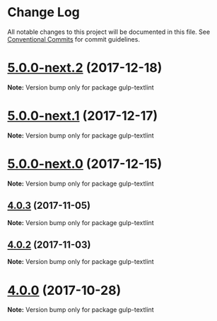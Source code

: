 # Change Log

All notable changes to this project will be documented in this file.
See [Conventional Commits](https://conventionalcommits.org) for commit guidelines.

<a name="5.0.0-next.2"></a>
# [5.0.0-next.2](https://github.com/textlint/textlint/compare/gulp-textlint@5.0.0-next.1...gulp-textlint@5.0.0-next.2) (2017-12-18)




**Note:** Version bump only for package gulp-textlint

<a name="5.0.0-next.1"></a>
# [5.0.0-next.1](https://github.com/textlint/textlint/compare/gulp-textlint@5.0.0-next.0...gulp-textlint@5.0.0-next.1) (2017-12-17)




**Note:** Version bump only for package gulp-textlint

<a name="5.0.0-next.0"></a>
# [5.0.0-next.0](https://github.com/textlint/textlint/compare/gulp-textlint@4.0.3...gulp-textlint@5.0.0-next.0) (2017-12-15)




**Note:** Version bump only for package gulp-textlint

<a name="4.0.3"></a>
## [4.0.3](https://github.com/textlint/textlint/compare/gulp-textlint@4.0.2...gulp-textlint@4.0.3) (2017-11-05)




**Note:** Version bump only for package gulp-textlint

<a name="4.0.2"></a>
## [4.0.2](https://github.com/textlint/textlint/compare/gulp-textlint@4.0.1...gulp-textlint@4.0.2) (2017-11-03)




**Note:** Version bump only for package gulp-textlint

<a name="4.0.0"></a>
# [4.0.0](https://github.com/textlint/textlint/compare/gulp-textlint@4.0.0-beta.0...gulp-textlint@4.0.0) (2017-10-28)




**Note:** Version bump only for package gulp-textlint
